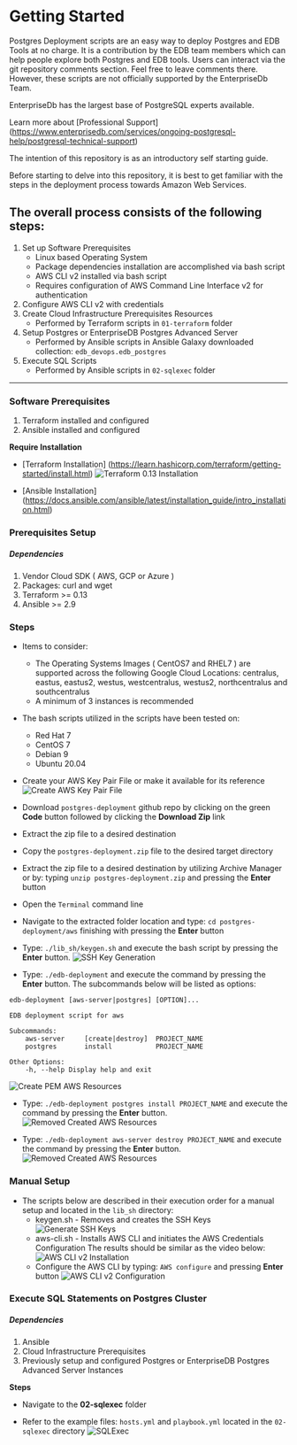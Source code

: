 # Getting Started
Postgres Deployment scripts are an easy way to deploy Postgres and EDB Tools at no charge. It is a contribution by the EDB team members which can help people explore both Postgres and EDB tools. Users can interact via the git repository comments section. Feel free to leave comments there. However, these scripts are not officially supported by the EnterpriseDb Team.

EnterpriseDb has the largest base of PostgreSQL experts available.

Learn more about [Professional Support] (https://www.enterprisedb.com/services/ongoing-postgresql-help/postgresql-technical-support)

The intention of this repository is as an introductory self starting guide.

Before starting to delve into this repository, it is best to get familiar with the steps in the deployment process towards Amazon Web Services.

## The overall process consists of the following steps:

1. Set up Software Prerequisites
   * Linux based Operating System
   * Package dependencies installation are accomplished via bash script
   * AWS CLI v2 installed via bash script
   * Requires configuration of AWS Command Line Interface v2 for authentication
2. Configure AWS CLI v2 with credentials
3. Create Cloud Infrastructure Prerequisites Resources
   * Performed by Terraform scripts in ```01-terraform``` folder
4. Setup Postgres or EnterpriseDB Postgres Advanced Server
   * Performed by Ansible scripts in Ansible Galaxy downloaded collection: ```edb_devops.edb_postgres```
5. Execute SQL Scripts
   * Performed by Ansible scripts in ```02-sqlexec``` folder

----
### Software Prerequisites
1. Terraform installed and configured
2. Ansible installed and configured

**Require Installation**

* [Terraform Installation]  (https://learn.hashicorp.com/terraform/getting-started/install.html)
  ![Terraform 0.13 Installation](demos/Terraform_0.13_Installation.gif)

* [Ansible Installation] (https://docs.ansible.com/ansible/latest/installation_guide/intro_installation.html)

### Prerequisites Setup
##### Dependencies
1. Vendor Cloud SDK ( AWS, GCP or Azure )
2. Packages: curl and wget
1. Terraform >= 0.13
2. Ansible >= 2.9

### Steps

* Items to consider:
  * The Operating Systems Images ( CentOS7 and RHEL7 ) are supported across the following Google Cloud Locations: centralus, eastus, eastus2, westus, westcentralus, westus2, northcentralus and southcentralus
  * A minimum of 3 instances is recommended

* The bash scripts utilized in the scripts have been tested on:
  * Red Hat 7
  * CentOS 7
  * Debian 9
  * Ubuntu 20.04

* Create your AWS Key Pair File or make it available for its reference
  ![Create AWS Key Pair File](demos/AWS_Key_Pair_File_Generation.gif)
    
* Download ```postgres-deployment``` github repo by clicking on the green **Code** button followed by clicking the **Download Zip** link

* Extract the zip file to a desired destination

* Copy the ```postgres-deployment.zip``` file to the desired target directory
  
* Extract the zip file to a desired destination by utilizing Archive Manager or by: typing ```unzip postgres-deployment.zip``` and pressing the **Enter** button
 
* Open the ```Terminal``` command line

* Navigate to the extracted folder location and type: ```cd postgres-deployment/aws``` finishing with pressing the **Enter** button

* Type: ```./lib_sh/keygen.sh``` and execute the bash script by pressing the **Enter** button.
  ![SSH Key Generation](demos/AWS_SSHKey_Generation.gif)

* Type: ```./edb-deployment``` and execute the command by pressing the **Enter** button. The subcommands below will be listed as options:
```
edb-deployment [aws-server|postgres] [OPTION]...

EDB deployment script for aws

Subcommands:
    aws-server     [create|destroy]  PROJECT_NAME
    postgres       install           PROJECT_NAME

Other Options:
    -h, --help Display help and exit
```
  ![Create PEM AWS Resources](demos/AWS_Create_demo.gif)

* Type: ```./edb-deployment postgres install PROJECT_NAME``` and execute the command by pressing the **Enter** button.
  ![Removed Created AWS Resources](demos/AWS_PEM_Install.gif)

* Type: ```./edb-deployment aws-server destroy PROJECT_NAME``` and execute the command by pressing the **Enter** button.
  ![Removed Created AWS Resources](demos/AWS_PEM_destroy.gif)

### Manual Setup
* The scripts below are described in their execution order for a manual setup and located in the ```lib_sh``` directory:
  * keygen.sh - Removes and creates the SSH Keys
  ![Generate SSH Keys](demos/AWS_SSHKey_Generation.gif)
  * aws-cli.sh - Installs AWS CLI and initiates the AWS Credentials Configuration
   The results should be similar as the video below:
  ![AWS CLI v2 Installation](demos/AWS_CLI_v2_Installation.gif)
  * Configure the AWS CLI by typing: ```AWS configure``` and pressing **Enter** button
  ![AWS CLI v2 Configuration](demos/AWS_CLI_v2_Configuration.gif)
  
### Execute SQL Statements on Postgres Cluster
##### Dependencies
1. Ansible
2. Cloud Infrastructure Prerequisites
3. Previously setup and configured Postgres or EnterpriseDB Postgres Advanced Server Instances

**Steps**

* Navigate to the **02-sqlexec** folder

* Refer to the example files: ```hosts.yml``` and ```playbook.yml``` located in the ```02-sqlexec``` directory
  ![SQLExec](demos/SQLExec.gif)
